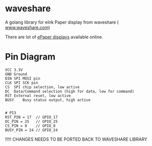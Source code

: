 # waveshare
A golang library for eInk Paper display from waveshare ( www.waveshare.com)

There are lot of [ePaper displays](https://www.waveshare.com/product/modules/oleds-lcds/e-paper.htm) available online.

# Pin Diagram
```
VCC	3.3V
GND	Ground
DIN	SPI MOSI pin
CLK	SPI SCK pin
CS	SPI chip selection, low active
DC	Data/Command selection (high for data, low for command)
RST	External reset, low active
BUSY	Busy status output, high active


# PI3 
RST_PIN = 17  // GPIO_17
DC_PIN = 25   // GPIO_25
CS_PIN = 8    // GPIO_8
BUSY_PIN = 24 // GPIO_24
```


!!!!! CHANGES NEEDS TO BE PORTED BACK TO WAVESHARE LIBRARY
